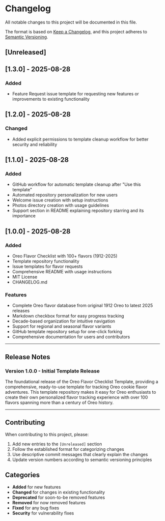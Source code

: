# Changelog

All notable changes to this project will be documented in this file.

The format is based on [Keep a Changelog](https://keepachangelog.com/en/1.0.0/),
and this project adheres to [Semantic Versioning](https://semver.org/spec/v2.0.0.html).

## [Unreleased]

## [1.3.0] - 2025-08-28

### Added
- Feature Request issue template for requesting new features or improvements to existing functionality

## [1.2.0] - 2025-08-28

### Changed
- Added explicit permissions to template cleanup workflow for better security and reliability

## [1.1.0] - 2025-08-28

### Added
- GitHub workflow for automatic template cleanup after "Use this template"
- Automated repository personalization for new users
- Welcome issue creation with setup instructions
- Photos directory creation with usage guidelines
- Support section in README explaining repository starring and its importance

## [1.0.0] - 2025-08-28

### Added
- Oreo Flavor Checklist with 100+ flavors (1912-2025)
- Template repository functionality
- Issue templates for flavor requests
- Comprehensive README with usage instructions
- MIT License
- CHANGELOG.md

### Features
- Complete Oreo flavor database from original 1912 Oreo to latest 2025 releases
- Markdown checkbox format for easy progress tracking
- Decade-based organization for intuitive navigation
- Support for regional and seasonal flavor variants
- GitHub template repository setup for one-click forking
- Comprehensive documentation for users and contributors

---

## Release Notes

### Version 1.0.0 - Initial Template Release
The foundational release of the Oreo Flavor Checklist Template, providing a comprehensive, ready-to-use template for tracking Oreo cookie flavor adventures. This template repository makes it easy for Oreo enthusiasts to create their own personalized flavor tracking experience with over 100 flavors spanning more than a century of Oreo history.

---

## Contributing

When contributing to this project, please:
1. Add new entries to the `[Unreleased]` section
2. Follow the established format for categorizing changes
3. Use descriptive commit messages that clearly explain the changes
4. Update version numbers according to semantic versioning principles

## Categories

- **Added** for new features
- **Changed** for changes in existing functionality
- **Deprecated** for soon-to-be removed features
- **Removed** for now removed features
- **Fixed** for any bug fixes
- **Security** for vulnerability fixes
